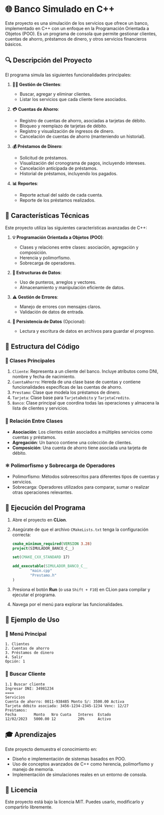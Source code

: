 # 🌐 Banco Simulado en C++

Este proyecto es una simulación de los servicios que ofrece un banco, implementado en C++ con un enfoque en la Programación Orientada a Objetos (POO). Es un programa de consola que permite gestionar clientes, cuentas de ahorro, préstamos de dinero, y otros servicios financieros básicos.

## 🔍 Descripción del Proyecto

El programa simula las siguientes funcionalidades principales:

1. **👨‍💼 Gestión de Clientes**:
   - Buscar, agregar y eliminar clientes.
   - Listar los servicios que cada cliente tiene asociados.

2. **💳 Cuentas de Ahorro**:
   - Registro de cuentas de ahorro, asociadas a tarjetas de débito.
   - Bloqueo y reemplazo de tarjetas de débito.
   - Registro y visualización de ingresos de dinero.
   - Cancelación de cuentas de ahorro (manteniendo un historial).

3. **💰 Préstamos de Dinero**:
   - Solicitud de préstamos.
   - Visualización del cronograma de pagos, incluyendo intereses.
   - Cancelación anticipada de préstamos.
   - Historial de préstamos, incluyendo los pagados.

4. **📊 Reportes**:
   - Reporte actual del saldo de cada cuenta.
   - Reporte de los préstamos realizados.

## 🔧 Características Técnicas

Este proyecto utiliza las siguientes características avanzadas de C++:

1. **💡 Programación Orientada a Objetos (POO)**:
   - Clases y relaciones entre clases: asociación, agregación y composición.
   - Herencia y polimorfismo.
   - Sobrecarga de operadores.

2. **🔢 Estructuras de Datos**:
   - Uso de punteros, arreglos y vectores.
   - Almacenamiento y manipulación eficiente de datos.

3. **⚠️ Gestión de Errores**:
   - Manejo de errores con mensajes claros.
   - Validación de datos de entrada.

4. **📁 Persistencia de Datos** (Opcional):
   - Lectura y escritura de datos en archivos para guardar el progreso.

## 📄 Estructura del Código

### 🔬 Clases Principales

1. `Cliente`: Representa a un cliente del banco. Incluye atributos como DNI, nombre y fecha de nacimiento.
2. `CuentaAhorro`: Hereda de una clase base de cuentas y contiene funcionalidades específicas de las cuentas de ahorro.
3. `Prestamo`: Clase que modela los préstamos de dinero.
4. `Tarjeta`: Clase base para `TarjetaDebito` y `TarjetaCredito`.
5. `Banco`: Clase principal que coordina todas las operaciones y almacena la lista de clientes y servicios.

### 🎯 Relación Entre Clases

- **Asociación**: Los clientes están asociados a múltiples servicios como cuentas y préstamos.
- **Agregación**: Un banco contiene una colección de clientes.
- **Composición**: Una cuenta de ahorro tiene asociada una tarjeta de débito.

### ⚛️ Polimorfismo y Sobrecarga de Operadores

- Polimorfismo: Métodos sobreescritos para diferentes tipos de cuentas y servicios.
- Sobrecarga: Operadores utilizados para comparar, sumar o realizar otras operaciones relevantes.

## 🚀 Ejecución del Programa

1. Abre el proyecto en **CLion**.

2. Asegúrate de que el archivo `CMakeLists.txt` tenga la configuración correcta:

   ```cmake
   cmake_minimum_required(VERSION 3.28)
   project(SIMULADOR_BANCO_C__)

   set(CMAKE_CXX_STANDARD 17)

   add_executable(SIMULADOR_BANCO_C__
           "main.cpp"
           "Prestamo.h"
   )
   ```

3. Presiona el botón **Run** (o usa `Shift + F10`) en CLion para compilar y ejecutar el programa.

4. Navega por el menú para explorar las funcionalidades.

## 🔄 Ejemplo de Uso

### 🔢 Menú Principal

```
1. Clientes
2. Cuentas de ahorro
3. Préstamos de dinero
4. Salir
Opción: 1
```

### 🔎 Buscar Cliente

```
1.1 Buscar cliente
Ingresar DNI: 34981234
====
Servicios
Cuenta de ahorro: 0011-938485 Monto S/: 3500.00 Activa
Tarjeta débito asociada: 3456-1234-2345-1234 Venc: 12/27
Prestamos:
Fecha        Monto   Nro Cuota   Interes  Estado
12/02/2023   5000.00 12          20%      Activo
```

## 🎓 Aprendizajes

Este proyecto demuestra el conocimiento en:

- Diseño e implementación de sistemas basados en POO.
- Uso de conceptos avanzados de C++ como herencia, polimorfismo y manejo de memoria.
- Implementación de simulaciones reales en un entorno de consola.

## 📄 **Licencia**

Este proyecto está bajo la licencia MIT. Puedes usarlo, modificarlo y compartirlo libremente.
